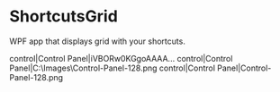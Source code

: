 # ShortcutsGrid
WPF app that displays grid with your shortcuts.



control|Control Panel|iVBORw0KGgoAAAA...
control|Control Panel|C:\Images\Control-Panel-128.png
control|Control Panel|Control-Panel-128.png
